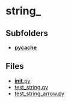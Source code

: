 # string_

## Subfolders

- [__pycache__](__pycache__)

## Files

- [__init__.py](__init__.py)
- [test_string.py](test_string.py)
- [test_string_arrow.py](test_string_arrow.py)
